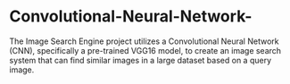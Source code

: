 # Convolutional-Neural-Network-
The Image Search Engine project utilizes a Convolutional Neural Network (CNN), specifically a pre-trained VGG16 model, to create an image search system that can find similar images in a large dataset based on a query image. 
